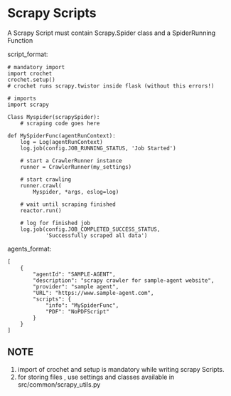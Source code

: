 
# Scrapy Scripts

A Scrapy Script must contain Scrapy.Spider class and a SpiderRunning Function

script_format:

```
# mandatory import 
import crochet
crochet.setup()
# crochet runs scrapy.twistor inside flask (without this errors!)

# imports
import scrapy

Class Myspider(scrapySpider):
    # scraping code goes here

def MySpiderFunc(agentRunContext):
    log = Log(agentRunContext)
    log.job(config.JOB_RUNNING_STATUS, 'Job Started')

    # start a CrawlerRunner instance
    runner = CrawlerRunner(my_settings)
    
    # start crawling
    runner.crawl(
        Myspider, *args, eslog=log)
    
    # wait until scraping finished
    reactor.run()
    
    # log for finished job
    log.job(config.JOB_COMPLETED_SUCCESS_STATUS,
            'Successfully scraped all data')
```

agents_format:
```
[
    {
        "agentId": "SAMPLE-AGENT",
        "description": "scrapy crawler for sample-agent website",
        "provider": "sample agent",
        "URL": "https://www.sample-agent.com",
        "scripts": {
            "info": "MySpiderFunc",
            "PDF": "NoPDFScript"
        }
    }
]
```

## NOTE

1. import of crochet and setup is mandatory while writing scrapy Scripts.
2. for storing files , use settings and classes available in src/common/scrapy_utils.py
